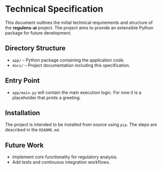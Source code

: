 # Technical Specification

This document outlines the initial technical requirements and structure of the **regulens-ai** project. The project aims to provide an extensible Python package for future development. 

## Directory Structure
- `app/` – Python package containing the application code.
- `docs/` – Project documentation including this specification.

## Entry Point
- `app/main.py` will contain the main execution logic. For now it is a placeholder that prints a greeting.

## Installation
The project is intended to be installed from source using `pip`. The steps are described in the `README.md`.

## Future Work
- Implement core functionality for regulatory analysis.
- Add tests and continuous integration workflows.

